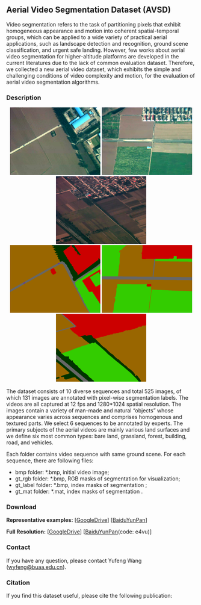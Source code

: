 ## Aerial Video Segmentation Dataset (AVSD)

  Video segmentation refers to the task of partitioning pixels that exhibit homogeneous appearance and motion into coherent spatial-temporal groups, which can be applied to a wide variety of practical aerial applications, such as landscape detection and recognition, ground scene classification, and urgent safe landing. However, few works about aerial video segmentation for higher-altitude platforms are developed in the current literatures due to the lack of common evaluation dataset. Therefore, we collected a new aerial video dataset, which exhibits the simple and challenging conditions of video complexity and motion, for the evaluation of aerial video segmentation algorithms.

### Description
<div align=center>
<img src="https://raw.githubusercontent.com/wyfeng1020/AVSD/master/examples/ImgData_0351.bmp" width = "240" height = "180" alt="ImgData_0351">
<img src="https://raw.githubusercontent.com/wyfeng1020/AVSD/master/examples/ImgData_1702.bmp" width = "240" height = "180" alt="ImgData_1702">
<img src="https://raw.githubusercontent.com/wyfeng1020/AVSD/master/examples/ImgData_4006.bmp" width = "240" height = "180" alt="ImgData_4006">  
</div>
<div align=center>
<img src="https://raw.githubusercontent.com/wyfeng1020/AVSD/master/examples/ImgData_0351_gt.bmp" width = "240" height = "180" alt="ImgData_0351_gt">
<img src="https://raw.githubusercontent.com/wyfeng1020/AVSD/master/examples/ImgData_1702_gt.bmp" width = "240" height = "180" alt="ImgData_1702_gt">
<img src="https://raw.githubusercontent.com/wyfeng1020/AVSD/master/examples/ImgData_4006_gt.bmp" width = "240" height = "180" alt="ImgData_4006_gt">
</div>

  The dataset consists of 10 diverse sequences and total 525 images, of which 131 images are annotated with pixel-wise segmentation labels. The videos are all captured at 12 fps and 1280*1024 spatial resolution. The images contain a variety of man-made and natural “objects” whose appearance varies across sequences and comprises homogenous and textured parts. We select 6 sequences to be annotated by experts. The primary subjects of the aerial videos are mainly various land surfaces and we define six most common types: bare land, grassland, forest, building, road, and vehicles.

  Each folder contains video sequence with same ground scene. For each sequence, there are following files:
  - bmp folder: *.bmp, initial video image;
  - gt_rgb folder: *.bmp, RGB masks of segmentation for visualization;
  - gt_label folder: *.bmp, index masks of segmentation ;
  - gt_mat folder: *.mat, index masks of segmentation .

### Download
**Representative examples:** [[GoogleDrive](https://drive.google.com/open?id=1GnCoeg-qwfJgLCXCFCAXhjfx7cY2RGvb)]       [[BaiduYunPan](https://pan.baidu.com/s/1yC1ggKRJD0WjmlzY1OcQVw)]

**Full Resolution:** [[GoogleDrive](https://drive.google.com/open?id=1evyR5i8rWPICwau9hg247JwLrFqZQIcc)]       [[BaiduYunPan](https://pan.baidu.com/s/1jQ7Jw8tJYnTNyTvBTTMlcQ)(code: e4vu)]

### Contact
  If you have any question, please contact Yufeng Wang (wyfeng@buaa.edu.cn).

### Citation
  If you find this dataset useful, please cite the following publication:
